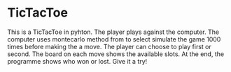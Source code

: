 # TicTacToe

This is a TicTacToe in pyhton. The player plays against the computer. 
The computer uses montecarlo method from to select simulate the game 1000 times before making the a move.
The player can choose to play first or second. The board on each move shows the available slots. 
At the end, the programme shows who won or lost.
Give it a try!
